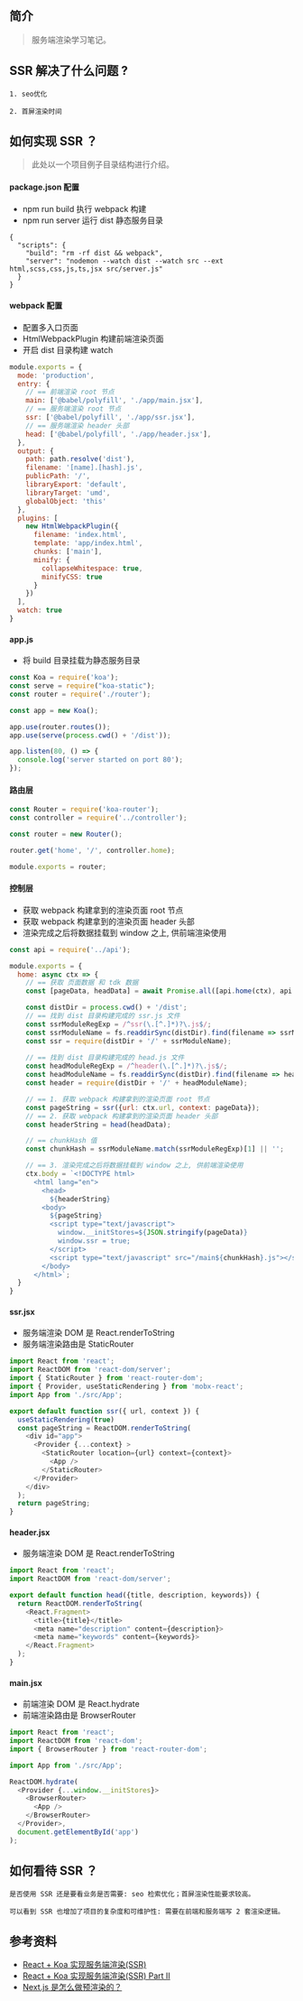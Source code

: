 ## 简介

> 服务端渲染学习笔记。

## SSR 解决了什么问题 ?

```text
1. seo优化

2. 首屏渲染时间
```

## 如何实现 SSR ？

> 此处以一个项目例子目录结构进行介绍。

#### package.json 配置

- npm run build 执行 webpack 构建
- npm run server 运行 dist 静态服务目录

```
{
  "scripts": {
    "build": "rm -rf dist && webpack",
    "server": "nodemon --watch dist --watch src --ext html,scss,css,js,ts,jsx src/server.js"
  }
}
```

#### webpack 配置

- 配置多入口页面
- HtmlWebpackPlugin 构建前端渲染页面
- 开启 dist 目录构建 watch

```javascript
module.exports = {
  mode: 'production',
  entry: {
    // == 前端渲染 root 节点
    main: ['@babel/polyfill', './app/main.jsx'],
    // == 服务端渲染 root 节点
    ssr: ['@babel/polyfill', './app/ssr.jsx'],
    // == 服务端渲染 header 头部
    head: ['@babel/polyfill', './app/header.jsx'],
  },
  output: {
    path: path.resolve('dist'),
    filename: '[name].[hash].js',
    publicPath: '/',
    libraryExport: 'default',
    libraryTarget: 'umd',
    globalObject: 'this'
  },
  plugins: [
    new HtmlWebpackPlugin({
      filename: 'index.html',
      template: 'app/index.html',
      chunks: ['main'],
      minify: {
        collapseWhitespace: true,
        minifyCSS: true
      }
    })
  ],
  watch: true
}
```

#### app.js

- 将 build 目录挂载为静态服务目录

```javascript
const Koa = require('koa');
const serve = require("koa-static");
const router = require('./router');

const app = new Koa();

app.use(router.routes());
app.use(serve(process.cwd() + '/dist'));

app.listen(80, () => {
  console.log('server started on port 80');
});
```

#### 路由层

```javascript
const Router = require('koa-router');
const controller = require('../controller');

const router = new Router();

router.get('home', '/', controller.home);

module.exports = router;
```

#### 控制层

- 获取 webpack 构建拿到的渲染页面 root 节点
- 获取 webpack 构建拿到的渲染页面 header 头部
- 渲染完成之后将数据挂载到 window 之上, 供前端渲染使用

```javascript
const api = require('../api');

module.exports = {
  home: async ctx => {
    // == 获取 页面数据 和 tdk 数据
    const [pageData, headData] = await Promise.all([api.home(ctx), api.headers(ctx)]);

    const distDir = process.cwd() + '/dist';
    // == 找到 dist 目录构建完成的 ssr.js 文件
    const ssrModuleRegExp = /^ssr(\.[^.]*)?\.js$/;
    const ssrModuleName = fs.readdirSync(distDir).find(filename => ssrModuleRegExp.test(filename));
    const ssr = require(distDir + '/' + ssrModuleName);
    
    // == 找到 dist 目录构建完成的 head.js 文件
    const headModuleRegExp = /^header(\.[^.]*)?\.js$/;
    const headModuleName = fs.readdirSync(distDir).find(filename => headModuleRegExp.test(filename));
    const header = require(distDir + '/' + headModuleName);

    // == 1. 获取 webpack 构建拿到的渲染页面 root 节点
    const pageString = ssr({url: ctx.url, context: pageData});
    // == 2. 获取 webpack 构建拿到的渲染页面 header 头部
    const headerString = head(headData);

    // == chunkHash 值
    const chunkHash = ssrModuleName.match(ssrModuleRegExp)[1] || '';

    // == 3. 渲染完成之后将数据挂载到 window 之上, 供前端渲染使用
    ctx.body = `<!DOCTYPE html>
      <html lang="en">
        <head>
          ${headerString}
        <body>
          ${pageString}
          <script type="text/javascript">
            window.__initStores=${JSON.stringify(pageData)}
            window.ssr = true;
          </script>
          <script type="text/javascript" src="/main${chunkHash}.js"></script>
        </body>
      </html>`;
  }
}
```

#### ssr.jsx

- 服务端渲染 DOM 是 React.renderToString
- 服务端渲染路由是 StaticRouter

```javascript
import React from 'react';
import ReactDOM from 'react-dom/server';
import { StaticRouter } from 'react-router-dom';
import { Provider, useStaticRendering } from 'mobx-react';
import App from './src/App';

export default function ssr({ url, context }) {
  useStaticRendering(true)
  const pageString = ReactDOM.renderToString(
    <div id="app">
      <Provider {...context} >
        <StaticRouter location={url} context={context}>
          <App />
        </StaticRouter>
      </Provider>
    </div>
  );
  return pageString;
}
```

#### header.jsx

- 服务端渲染 DOM 是 React.renderToString

```javascript
import React from 'react';
import ReactDOM from 'react-dom/server';

export default function head({title, description, keywords}) {
  return ReactDOM.renderToString(
    <React.Fragment>
      <title>{title}</title>
      <meta name="description" content={description}>
      <meta name="keywords" content={keywords}>
    </React.Fragment>
  );
}
```

#### main.jsx

- 前端渲染 DOM 是 React.hydrate
- 前端渲染路由是 BrowserRouter

```javascript
import React from 'react';
import ReactDOM from 'react-dom';
import { BrowserRouter } from 'react-router-dom';

import App from './src/App';

ReactDOM.hydrate(
  <Provider {...window.__initStores}>
    <BrowserRouter>
      <App />
    </BrowserRouter>
  </Provider>,
  document.getElementById('app')
);
```

## 如何看待 SSR ？

```text
是否使用 SSR 还是要看业务是否需要: seo 检索优化；首屏渲染性能要求较高。

可以看到 SSR 也增加了项目的复杂度和可维护性: 需要在前端和服务端写 2 套渲染逻辑。
```

## 参考资料

- [React + Koa 实现服务端渲染(SSR)](https://juejin.cn/post/6844903608501141512)
- [React + Koa 实现服务端渲染(SSR) Part II](https://juejin.cn/post/6844903782787088392)
- [Next.js 是怎么做预渲染的？](https://mp.weixin.qq.com/s/8Oni_OyB5OfHWIikI3-ygw)
